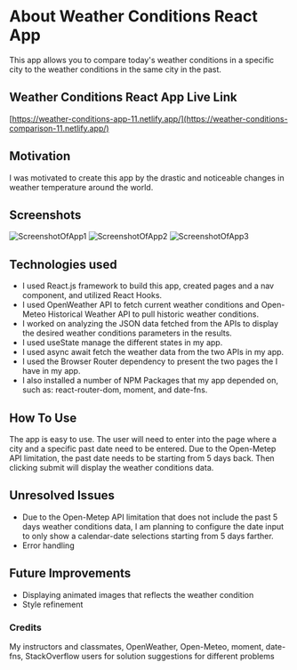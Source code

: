 # About Weather Conditions React App

This app allows you to compare today's weather conditions in a specific city to the weather conditions in the same city in the past.

## Weather Conditions React App Live Link

[https://weather-conditions-app-11.netlify.app/](https://weather-conditions-comparison-11.netlify.app/)

## Motivation

I was motivated to create this app by the drastic and noticeable changes in weather temperature around the world.

## Screenshots

![ScreenshotOfApp1](https://user-images.githubusercontent.com/121985979/233684009-c6184b6b-8fb6-4979-ab34-d594881a6619.png)
![ScreenshotOfApp2](https://user-images.githubusercontent.com/121985979/233684042-b0a5ba14-30d2-49c3-9775-296c682659ff.png)
![ScreenshotOfApp3](https://user-images.githubusercontent.com/121985979/233697544-7e81c450-58e3-4891-a269-7e3896acb552.png)


## Technologies used

- I used React.js framework to build this app, created pages and a nav component, and utilized React Hooks.
- I used OpenWeather API to fetch current weather conditions and Open-Meteo Historical Weather API to pull historic weather conditions.
- I worked on analyzing the JSON data fetched from the APIs to display the desired weather conditions parameters in the results.
- I used useState manage the different states in my app.
- I used async await fetch the weather data from the two APIs in my app.
- I used the Browser Router dependency to present the two pages the I have in my app.
- I also installed a number of NPM Packages that my app depended on, such as: react-router-dom, moment, and date-fns.

## How To Use

The app is easy to use. The user will need to enter into the page where a city and a specific past date need to be entered. Due to the Open-Metep API limitation, the past date needs to be starting from 5 days back.  Then clicking submit will display the weather conditions data.


## Unresolved Issues

- Due to the Open-Metep API limitation that does not include the past 5 days weather conditions data, I am planning to configure the date input to only show a calendar-date selections starting from 5 days farther. 
- Error handling

## Future Improvements

- Displaying animated images that reflects the weather condition
- Style refinement

### Credits

My instructors and classmates, OpenWeather, Open-Meteo, moment, date-fns, StackOverflow users for solution suggestions for different problems
